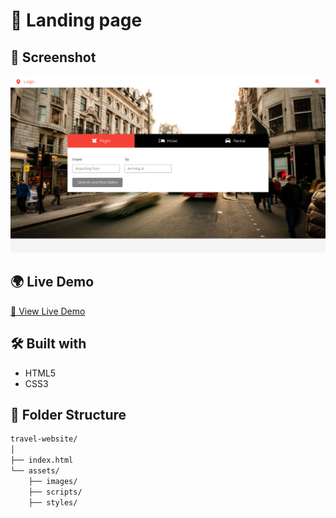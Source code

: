 # 🧳 Landing page

## 📸 Screenshot
<img src="screenshot.png" alt="screenshot" />

## 🌍 Live Demo

[🔗 View Live Demo](https://k4ik.github.io/travel-website/)  

## 🛠️ Built with
- HTML5
- CSS3

## 📁 Folder Structure
```bash
travel-website/
│
├── index.html
└── assets/
    ├── images/
    ├── scripts/
    ├── styles/
```
